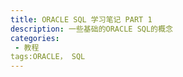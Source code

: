 ```yaml
---
title: ORACLE SQL 学习笔记 PART 1
description: 一些基础的ORACLE SQL的概念
categories:
 - 教程
tags:ORACLE， SQL
---
```

